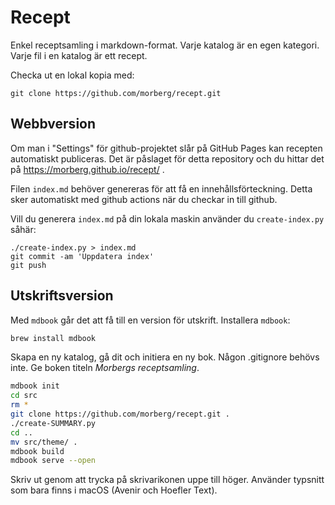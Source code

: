 # Recept
Enkel receptsamling i markdown-format. Varje katalog är en egen kategori. Varje fil i en katalog är ett recept.

Checka ut en lokal kopia med:

    git clone https://github.com/morberg/recept.git

## Webbversion
Om man i "Settings" för github-projektet slår på GitHub Pages kan recepten automatiskt publiceras.
Det är påslaget för detta repository  och du hittar det på https://morberg.github.io/recept/ .

Filen `index.md` behöver genereras för att få en innehållsförteckning. Detta sker automatiskt med github actions när du checkar in till github.

Vill du generera `index.md` på din lokala maskin använder du `create-index.py` såhär:

    ./create-index.py > index.md
    git commit -am 'Uppdatera index'
    git push

## Utskriftsversion

Med `mdbook` går det att få till en version för utskrift. Installera `mdbook`:

```bash
brew install mdbook
```

Skapa en ny katalog, gå dit och initiera en ny bok. Någon .gitignore behövs inte. Ge boken titeln *Morbergs receptsamling*.

```bash
mdbook init
cd src
rm *
git clone https://github.com/morberg/recept.git .
./create-SUMMARY.py
cd ..
mv src/theme/ .
mdbook build
mdbook serve --open
```

Skriv ut genom att trycka på skrivarikonen uppe till höger. Använder typsnitt som bara finns i macOS (Avenir och Hoefler Text).